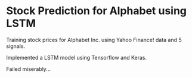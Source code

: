 <h1>Stock Prediction for Alphabet using LSTM</h1>

Training stock prices for Alphabet Inc. using Yahoo Finance! data and 5 signals.

Implemented a LSTM model using Tensorflow and Keras.

Failed miserably...
